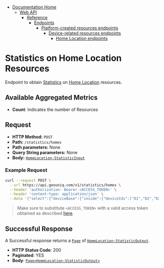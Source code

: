 * [Documentation Home](../../../../../../README.md)
    * [Web API](../../../../../index.md)  
      * [Reference](../../../../index.md)  
        * [Endpoints](../../../index.md)
           * [Platform-created resources endpoints](../../index.md)
                * [Device-related resources endpoints](../index.md)
                    * [Home Location endpoints](index.md)
                    
# Statistics on Home Location Resources

Endpoint to obtain [Statistics](../../../../../concepts/statistics.md) on 
[Home Location](../../../../resources/platform-created/device-related/home-location.md) resources.

## Available Aggregated Metrics

* **Count**: Indicates the number of Resources

## Request

* **HTTP Method:** `POST`
* **Path:** `/statistics/homes`
* **Path parameters:** None
* **Query String parameters:** None
* **Body:** [`HomeLocation-StatisticInput`](../../../../data-models/r-statistic-input/home-location.md)
    
### Example Request


```bash
curl --request POST \
  --url https://api.geouniq.com/v1/statistics/homes \
  --header 'authorization: Bearer <ACCESS_TOKEN>' \
  --header 'content-type: application/json' \
  --data '{"select":{"deviceBase":{"inside":{"deviceIds":["D1","D2","D3"]}},"space":{"inside":{"explicitArea":{"type":"Feature","geometry":null,"properties":{"circles":[{"center":{"lat":10.0,"lng":10.0},"radius":100}]}}}}},"segmentBy":{"deviceBase":{"inside":{"device":1}},"space":{"inside":{"geohash":8}}},"compute":{"count":true}}'
```

> Make sure to substitute `<ACCESS_TOKEN>` with a valid access token obtained as described [here](/api/reference/general-aspects/auth.md).

## Successful Response

A Successful response returns a [`Page`](../../../../general-aspects/pagination.md) of 
[`HomeLocation-StatisticOutput`](../../../../data-models/r-statistic-output/home-location.md).

* **HTTP Status Code**: 200
* **Paginated**: YES
* **Body**: [`Page`](../../../../general-aspects/pagination.md)[`<HomeLocation-StatisticOutput>`](../../../../data-models/r-statistic-output/home-location.md)





